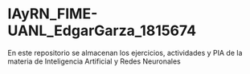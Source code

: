 # IAyRN_FIME-UANL_EdgarGarza_1815674
En este repositorio se almacenan los ejercicios, actividades y PIA de la materia de Inteligencia Artificial y Redes Neuronales
